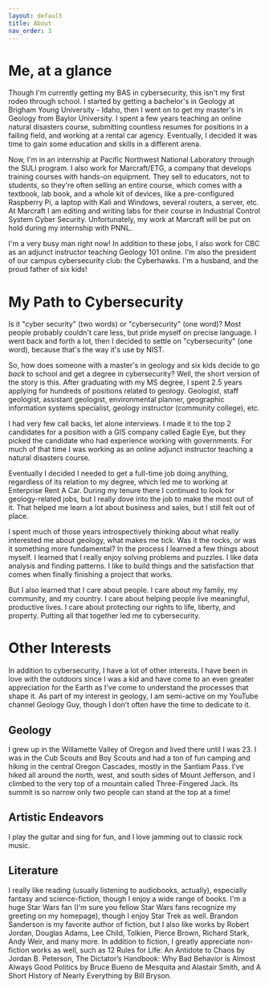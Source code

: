 ```yaml
---
layout: default
title: About
nav_order: 3
---
```


# Me, at a glance

Though I'm currently getting my BAS in cybersecurity, this isn't my first rodeo through school. I started by getting a bachelor's in Geology at Brigham Young University - Idaho, then I went on to get my master's in Geology from Baylor University. I spent a few years teaching an online natural disasters course, submitting countless resumes for positions in a failing field, and working at a rental car agency. Eventually, I decided it was time to gain some education and skills in a different arena.

Now, I'm in an internship at Pacific Northwest National Laboratory through the SULI program. I also work for Marcraft/ETG, a company that develops training courses with hands-on equipment. They sell to educators, not to students, so they're often selling an entire course, which comes with a textbook, lab book, and a whole kit of devices, like a pre-configured Raspberry Pi, a laptop with Kali and Windows, several routers, a server, etc. At Marcraft I am editing and writing labs for their course in Industrial Control System Cyber Security. Unfortunately, my work at Marcraft will be put on hold during my internship with PNNL.

I'm a very busy man right now! In addition to these jobs, I also work for CBC as an adjunct instructor teaching Geology 101 online. I'm also the president of our campus cybersecurity club: the Cyberhawks. I'm a husband, and the proud father of six kids!


# My Path to Cybersecurity

Is it "cyber security" (two words) or "cybersecurity" (one word)?
Most people probably couldn't care less, but pride myself on precise language. I went back and forth a lot, then I decided to settle on "cybersecurity" (one word), because that's the way it's use by NIST.

So, how does someone with a master's in geology and six kids decide to go _back_ to school and get a degree in cybersecurity? Well, the short version of the story is this. After graduating with my MS degree, I spent 2.5 years applying for hundreds of positions related to geology. Geologist, staff geologist, assistant geologist, environmental planner, geographic information systems specialist, geology instructor (community college), etc.

I had very few call backs, let alone interviews. I made it to the top 2 candidates for a position with a GIS company called Eagle Eye, but they picked the candidate who had experience working with governments. For much of that time I was working as an online adjunct instructor teaching a natural disasters course.

Eventually I decided I needed to get a full-time job doing anything, regardless of its relation to my degree, which led me to working at Enterprise Rent A Car. During my tenure there I continued to look for geology-related jobs, but I really dove into the job to make the most out of it. That helped me learn a lot about business and sales, but I still felt out of place.

I spent much of those years introspectively thinking about what really interested me about geology, what makes me tick. Was it the rocks, or was it something more fundamental? In the process I learned a few things about myself. I learned that I really enjoy solving problems and puzzles. I like data analysis and finding patterns. I like to build things and the satisfaction that comes when finally finishing a project that works.

But I also learned that I care about people. I care about my family, my community, and my country. I care about helping people live meaningful, productive lives. I care about protecting our rights to life, liberty, and property. Putting all that together led me to cybersecurity.


# Other Interests

In addition to cybersecurity, I have a lot of other interests. I have been in love with the outdoors since I was a kid and have come to an even greater appreciation for the Earth as I've come to understand the processes that shape it. As part of my interest in geology, I am semi-active on my YouTube channel Geology Guy, though I don’t often have the time to dedicate to it.

## Geology

I grew up in the Willamette Valley of Oregon and lived there until I was 23. I was in the Cub Scouts and Boy Scouts and had a ton of fun camping and hiking in the central Oregon Cascades, mostly in the Santiam Pass. I’ve hiked all around the north, west, and south sides of Mount Jefferson, and I climbed to the very top of a mountain called Three-Fingered Jack. Its summit is so narrow only two people can stand at the top at a time!

## Artistic Endeavors

I play the guitar and sing for fun, and I love jamming out to classic rock music.

## Literature

I really like reading (usually listening to audiobooks, actually), especially fantasy and science-fiction, though I enjoy a wide range of books. I'm a huge Star Wars fan (I'm sure you fellow Star Wars fans recognize my greeting on my homepage), though I enjoy Star Trek as well. Brandon Sanderson is my favorite author of fiction, but I also like works by Robert Jordan, Douglas Adams, Lee Child, Tolkien, Pierce Brown, Richard Stark, Andy Weir, and many more. In addition to fiction, I greatly appreciate non-fiction works as well, such as 12 Rules for Life: An Antidote to Chaos by Jordan B. Peterson, The Dictator’s Handbook: Why Bad Behavior is Almost Always Good Politics by Bruce Bueno de Mesquita and Alastair Smith, and A Short History of Nearly Everything by Bill Bryson.
